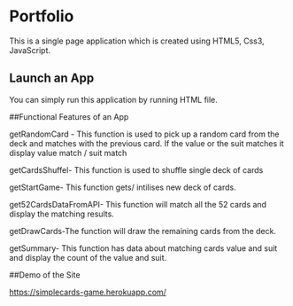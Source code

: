 # Portfolio 

This is a single page application which is created using HTML5, Css3, JavaScript.

## Launch an App
You can simply run this application by running HTML file.

##Functional Features of an App

getRandomCard - This function is used to pick up a random card from the deck and matches with the previous card. If the value or the suit matches it display value match / suit match

getCardsShuffel- This function is used to shuffle single deck of cards

getStartGame- This function gets/ intilises new deck of cards.

get52CardsDataFromAPI- This function will match all the 52 cards and display the matching results.

getDrawCards-The function will draw the remaining cards from the deck.

getSummary- This function has data about matching cards value and suit and display the count of the value and suit.


##Demo of the Site

https://simplecards-game.herokuapp.com/




